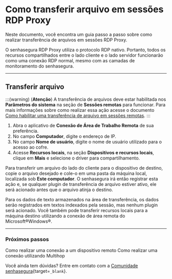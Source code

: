 # Como transferir arquivo em sessões RDP Proxy

Neste documento, você encontra um guia passo a passo sobre como realizar transferência de arquivos em sessões RDP Proxy.

O senhasegura RDP Proxy utiliza o protocolo RDP nativo. Portanto, todos os recursos compartilhados entre o lado cliente e o lado servidor funcionarão como uma conexão RDP normal, mesmo com as camadas de monitoramento do senhasegura.

---
## Transferir arquivo
:::(warning) (**Atenção**)
A transferência de arquivos deve estar habilitada nos **Parâmetros do sistema** na seção de **Sessões remotas** para funcionar. Para mais informações sobre como realizar essa ação acesse o documento [Como habilitar uma transferência de arquivo em sessões remotas](/v3-33/docs/pt/pam-session-activate-remote-session-file-transfer).
:::

1. Abra o aplicativo de **Conexão de Área de Trabalho Remota** de sua preferência.
2. No campo **Computador**, digite o endereço de IP.
3. No campo **Nome de usuário**, digite o nome de usuário utilizado para o acesso ao cofre.
4. Acesse **Recursos locais**, na seção **Dispositivos e recursos locais**, clique em **Mais** e selecione o driver para compartilhamento.

Para transferir um arquivo do lado do cliente para o dispositivo de destino, copie o arquivo desejado e cole-o em uma pasta da máquina local, localizada sob **Este computador**. O senhasegura irá então registrar esta ação e, se qualquer plugin de transferência de arquivo estiver ativo, ele será acionado antes que o arquivo atinja o destino.

Para os dados de texto armazenados na área de transferência, os dados serão registrados em textos indexados pela sessão, mas nenhum plugin será acionado.
Você também pode transferir recursos locais para a máquina destino utilizando a conexão de área remota do Microsoft®Windows®.

---
### Próximos passos
Como realizar uma conexão a um dispositivo remoto
Como realizar uma conexão utilizando Multihop

Você ainda tem dúvidas? Entre em contato com a [Comunidade senhasegura](https://community.senhasegura.io/){target=`_blank`}.